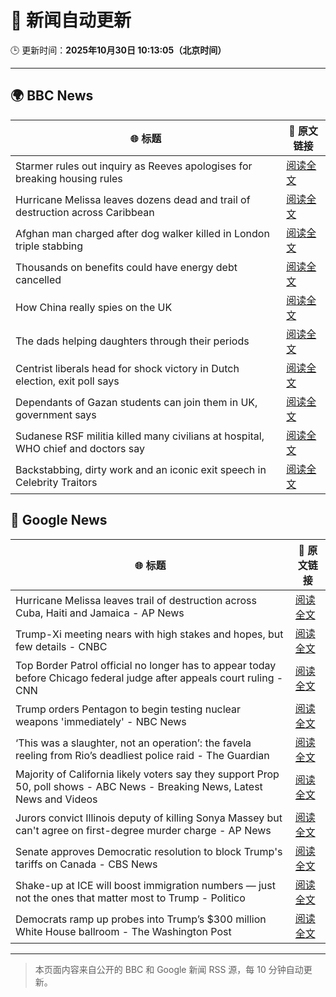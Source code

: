 # 🧠 新闻自动更新

🕒 更新时间：**2025年10月30日 10:13:05（北京时间）**

---

## 🌍 BBC News

| 🌐 标题 | 🔗 原文链接 |
|--------|-------------|
| Starmer rules out inquiry as Reeves apologises for breaking housing rules | [阅读全文](https://www.bbc.com/news/articles/cd04d0yxnrvo?at_medium=RSS&at_campaign=rss) |
| Hurricane Melissa leaves dozens dead and trail of destruction across Caribbean | [阅读全文](https://www.bbc.com/news/articles/cy0kvrnyy4wo?at_medium=RSS&at_campaign=rss) |
| Afghan man charged after dog walker killed in London triple stabbing | [阅读全文](https://www.bbc.com/news/articles/c2lp7wx740go?at_medium=RSS&at_campaign=rss) |
| Thousands on benefits could have energy debt cancelled | [阅读全文](https://www.bbc.com/news/articles/c4gpzynky88o?at_medium=RSS&at_campaign=rss) |
| How China really spies on the UK | [阅读全文](https://www.bbc.com/news/articles/cgr4xpyrkdqo?at_medium=RSS&at_campaign=rss) |
| The dads helping daughters through their periods | [阅读全文](https://www.bbc.com/news/articles/cy8v5xn8gdvo?at_medium=RSS&at_campaign=rss) |
| Centrist liberals head for shock victory  in Dutch election, exit poll says | [阅读全文](https://www.bbc.com/news/articles/cpwvy4w875vo?at_medium=RSS&at_campaign=rss) |
| Dependants of Gazan students can join them in UK, government says | [阅读全文](https://www.bbc.com/news/articles/cly91lj9y47o?at_medium=RSS&at_campaign=rss) |
| Sudanese RSF militia killed many civilians at hospital, WHO chief and doctors say | [阅读全文](https://www.bbc.com/news/articles/c364jgkge46o?at_medium=RSS&at_campaign=rss) |
| Backstabbing, dirty work and an iconic exit speech in Celebrity Traitors | [阅读全文](https://www.bbc.com/news/articles/c98n7k67y95o?at_medium=RSS&at_campaign=rss) |

## 📰 Google News

| 🌐 标题 | 🔗 原文链接 |
|--------|-------------|
| Hurricane Melissa leaves trail of destruction across Cuba, Haiti and Jamaica - AP News | [阅读全文](https://news.google.com/rss/articles/CBMiqAFBVV95cUxPelZXbnVFOWh1TkpudHJVclE2eVVraDdFSTVxOExKU0pWN3JTLXJvVlVzMnlYbm82b2YyQ1dNVndvb1MtWHFCYUw4OGdRc0t6WVU3VElqOTZKTjktUmtvOTNJaklpQmNuc3lVSHdfMVI5QUJqclVFUnVMT2pKczZYeUt6cC14ck5wYmdBR05XbXgxOHJWSDhrQU15UHBqME5vZ0xhZnhacjg?oc=5) |
| Trump-Xi meeting nears with high stakes and hopes, but few details - CNBC | [阅读全文](https://news.google.com/rss/articles/CBMia0FVX3lxTFBfWGprMDVfblZOb1FFM2NoNDhrYzZpcTBSbi1XZURkSFFQT2RWM0VYWnJFOS1ma3NwNzJiTWMteHBXaXdIODRBZjBMckxvUHZ1b1VNSDRYdUFOYnpIaTZTNzlUNGVGWlNkYW1r0gFwQVVfeXFMT2U3U0trTGg1NmFzMzRDWGpFVngyYlkwc0liTDAtMG1FSjJkRlcwOTVILTB6VGNkdjhTamFfQ0gwakxXTG9uMzVueEdVMFpYMVVuSXlIdnlUUEZQeUFhbFAyX3JMb2NjQVJjOHZwX2tUaA?oc=5) |
| Top Border Patrol official no longer has to appear today before Chicago federal judge after appeals court ruling - CNN | [阅读全文](https://news.google.com/rss/articles/CBMiiwFBVV95cUxQMXlybUxhSXpEYks3UWw0ZGtRNDM1ZktsMF91TGliTnByNDg4UmdFRDdiR2JpNDd0RVNPS0VGOWJjZE4yX05qUzFLUzlEb2lYWmtKSERNbmhTUUhOQ0VTM1RVMkpwZXFrUUtDT2hzblc2ODBXMnBwYk5ObS10WFJ1NWpBdWtiTHZXbnNV?oc=5) |
| Trump orders Pentagon to begin testing nuclear weapons 'immediately' - NBC News | [阅读全文](https://news.google.com/rss/articles/CBMiwwFBVV95cUxQMEZnTm4yNG1yOWg0X1pfSDFkSUdTNkR3bVNaWjQ0cU5sRlgzZWdDTENmQ3RkZjRoaUc1ck41SmY0OGI5UW5qTHhkSDhXaGE5STFWMW1UaUdNNWs0VG9wOXA4M2QtaVpSZ1dhYWxBMF92TnBJNW9LNXFSMnAwdEp0eUd1c0xWZE1iY0JJbGZPRjhnS3pTYmhERkRBcDR1M0NrdVpZUkpqU3ZHbEhtaGtPUGgybEJZenMtdWhyV0ZtSVpjMTDSAVZBVV95cUxPNGROdUV3ZmFmRVh5RTUzbmZzR0pwdkNscEJNaWYzVWFyQUFPa2U4QXE2NWxhQWJKTVhud2RmNG5LUkFQbVFxcW5KRlJUZDhZTHhRRm00Zw?oc=5) |
| ‘This was a slaughter, not an operation’: the favela reeling from Rio’s deadliest police raid - The Guardian | [阅读全文](https://news.google.com/rss/articles/CBMimAFBVV95cUxQWGRwanRWcXF0Vm5YWmFLOFlFaW1aclFGVzdueUZvd0c4S2s3TG83VGpUbEp0X1B0WTdiU0t4UlQ3QmUtXy1VV1Y0VXJpM05sUkREaGR5NTR0Uml2VHlVQld2aXZjcWNJTktFUEJhNngxX25Dd2NiWkxLUEg5ZjRoQU5pSE50QWFZYjAza01uR2FWVm1TNUxSMQ?oc=5) |
| Majority of California likely voters say they support Prop 50, poll shows - ABC News - Breaking News, Latest News and Videos | [阅读全文](https://news.google.com/rss/articles/CBMipwFBVV95cUxOY2tHUnpTR3Z5T3hFbXJnVzZpRnZCS3ZXM3k1Sm9GVUNnU1dXcWRMTlI1SXpCMmkwMTRBRy1TNndMWWhsUzZvLUxYSGJBakVYWGFEd01Ud3BIdHF3VlhqSC1lMklZaEpyVmJmUE5pTzlVcDQxdTFSek4zU1paQi1qdWhHS1ZDME9TdnNZdlhlWmh2YVdVZ1BPVFhoRGxjRm4tOTZYaGxlUdIBrAFBVV95cUxPeldEdkpORGFqdThRWHdKQlBvVl9RWEU2V0RiVTBOWEpNXzFzdHZlT3dtaUJhcDEzaC02ZTBFNUpmR0pPWEZzRWc2RmxlejQ1UFVVRTQwQUVIaEJ0RTgwVU9fMUh2dWlZQWpRMVdTd0dlYmlpbEJKeWRUY2l5bnAtZnJRb2VteUZjREdMZEoxcGJqdHVaOFVNUVpkWkJKNXVLZzBuM3NDS1JlNWpD?oc=5) |
| Jurors convict Illinois deputy of killing Sonya Massey but can't agree on first-degree murder charge - AP News | [阅读全文](https://news.google.com/rss/articles/CBMilgFBVV95cUxQOG5uQ0w0NXd6dWtVR0JyN1pVRGFCQWhkSmEyMkF0eDRrUjVSNTh0OTA5R3l6dHdzMDM3S01ZNUo1RG5SLXhMSmhLSG9kMUVqcGRXOXlYSmlHamFLZ1pEdG9mQld1d3JjVm9ka0lZbVd2TXR5OGg4M1VQYjVlc1lYVU9TTDVtM2wzMVFFUWV3QUhWSm5vOXc?oc=5) |
| Senate approves Democratic resolution to block Trump's tariffs on Canada - CBS News | [阅读全文](https://news.google.com/rss/articles/CBMiaEFVX3lxTE9DaS1UdXBMZmhHRVlsT2ZVMTF3b3VfeE5FT3QxWnBMM0VjQXFIOUZrb3VMVFVpaHFvVTVuUE5xejNGVG1KN3BnYjBSYVBORjFDVjg3SDczbEJibDk4bXBRTUpHc2dWMGF40gFuQVVfeXFMTXhjZU11MjN0ZWd4cHp4QTVhcFo1M3RvcWs5eWlhWHU0cTl1RkZMQmZRbTJ2bWZCb1UzZk9RM2F5c1Fld05Xa2RJOEdQcnFvVWJBUWZjQzVBdkF6YjlhN0lYTTRWZTNTQVlzX0JROHc?oc=5) |
| Shake-up at ICE will boost immigration numbers — just not the ones that matter most to Trump - Politico | [阅读全文](https://news.google.com/rss/articles/CBMi1wFBVV95cUxPajdYSzM5d1pQZHRBRGZ0TVdzYkJ0aElERmY3WHIzckJnNUE3SUI5cFozNFo5MFZySHF3VXBHQ3haMTN1UjdpN040ZHVVYnBablBxaE9OWS10di1RN3Rkb1Y2U2dWakdBak5lYi1SOVJDRklTeDlBYnNWZGlBcXRUc2I0djVjNjlWcEI5eDB4RURISWdhTzRESW5ZeEJrcnVZWDJycnB2SHMwWlFiX0dWdExqQVpqNHlHUlo4Um5EOGdETDNtVUdBLW5teTZmSzJNRHM5Mm1ORQ?oc=5) |
| Democrats ramp up probes into Trump’s $300 million White House ballroom - The Washington Post | [阅读全文](https://news.google.com/rss/articles/CBMilAFBVV95cUxOYW1Za1Y1VU1kY2Iyb3p3SVA1MTJHRDhxSE9xS3FJWTBXRDV2WVcwb2t4WWQ1OThSQkM1MDhFc3VBbDlVSHpyU2d0aGhDQUwtSmJWYXFsa1dFdVhtdzBnVUUzcHY0OExwaFhLX21pa3B3Vl9heXdOM0s3bUZhWkNxeXlxdnl3RWYxYXVhQ2g5N014MFRw?oc=5) |

---
> 本页面内容来自公开的 BBC 和 Google 新闻 RSS 源，每 10 分钟自动更新。